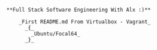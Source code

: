 

	**Full Stack Software Engineering With Alx :)**

		_First README.md From Virtualbox - Vagrant_ 
		  _{_
			_Ubuntu/Focal64_
		  _}_



